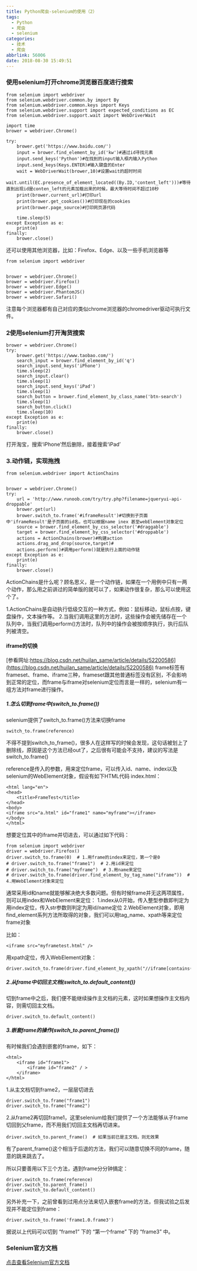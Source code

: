 ```yaml
---
title: Python爬虫-selenium的使用（2）
tags:
  - Python
  - 爬虫
  - selenium
categories:
  - 技术
  - 爬虫
abbrlink: 56006
date: 2018-08-30 15:49:51
---
```


### 使用selenium打开chrome浏览器百度进行搜索
```
from selenium import webdriver
from selenium.webdriver.common.by import By
from selenium.webdriver.common.keys import Keys
from selenium.webdriver.support import expected_conditions as EC
from selenium.webdriver.support.wait import WebDriverWait

import time
brower = webdriver.Chrome()

try:
    brower.get('https://www.baidu.com/')
    input = brower.find_element_by_id('kw')#通过id寻找元素
    input.send_keys('Python')#在找到的input输入框内输入Python
    input.send_keys(Keys.ENTER)#输入键盘的Enter
    wait = WebDriverWait(brower,10)#设置wait的超时时间
    wait.until(EC.presence_of_element_located((By.ID,'content_left')))#等待直到出现id是conten_left的元素加载出来的时候，最大等待时间不超过10秒
    print(brower.current_url)#打印url
    print(brower.get_cookies())#打印现在的cookies
    print(brower.page_source)#打印网页源代码

    time.sleep(5)
except Exception as e:
    print(e)
finally:
    brower.close()
```

还可以使用其他浏览器，比如：Firefox、Edge、以及一些手机浏览器等

```
from selenium import webdriver


brower = webdriver.Chrome()
brower = webdriver.Firefox()
brower = webdriver.Edge()
brower = webdriver.PhantomJS()
brower = webdriver.Safari()

```
注意每个浏览器都有自己对应的类似chrome浏览器的chromedriver驱动可执行文件。

### 2使用selenium打开淘货搜索


```
brower = webdriver.Chrome()
try:
    brower.get('https://www.taobao.com/')
    search_input = brower.find_element_by_id('q')
    search_input.send_keys('iPhone')
    time.sleep(2)
    search_input.clear()
    time.sleep(1)
    search_input.send_keys('iPad')
    time.sleep(1)
    search_button = brower.find_element_by_class_name('btn-search')
    time.sleep(1)
    search_button.click()
    time.sleep(10)
except Exception as e:
    print(e)
finally:
    brower.close()
```
打开淘宝，搜索‘iPhone’然后删除，接着搜索‘iPad’


### 3.动作链，实现拖拽


```
from selenium.webdriver import ActionChains


brower = webdriver.Chrome()
try:
    url = 'http://www.runoob.com/try/try.php?filename=jqueryui-api-droppable'
    brower.get(url)
    brower.switch_to.frame('#iframeResult')#切换到子页面中'iframeResult'是子页面的id名，也可以根据name inex 甚至webElement对象定位
    source = brower.find_element_by_css_selector('#draggable')
    target = brower.find_element_by_css_selector('#droppable')
    actions = ActionChains(brower)#构建action
    actions.drag_and_drop(source,target)#
    actions.perform()#调用perform()就是执行上面的动作链
except Exception as e:
    print(e)
finally:
    brower.close()
```

ActionChains是什么呢？顾名思义，是一个动作链，如果在一个用例中只有一两个动作，那么用之前讲过的简单版的就可以了，如果动作很复杂，那么可以使用这个了。

1.ActionChains是自动执行低级交互的一种方式，例如：鼠标移动，鼠标点按，键盘操作，文本操作等。
2.当我们调用这里的方法时，这些操作会被先储存在一个队列中，当我们调用perform()方法时，队列中的操作会被按顺序执行，执行后队列被清空。
#### iframe的切换
[参看网址:https://blog.csdn.net/huilan_same/article/details/52200586](https://blog.csdn.net/huilan_same/article/details/52200586)
frame标签有frameset、frame、iframe三种，frameset跟其他普通标签没有区别，不会影响到正常的定位，而frame与iframe对selenium定位而言是一样的，selenium有一组方法对frame进行操作。

##### 1.怎么切到frame中(switch_to.frame())
selenium提供了switch_to.frame()方法来切换frame


```
switch_to.frame(reference)
```

不得不提到switch_to_frame()，很多人在这样写的时候会发现，这句话被划上了删除线，原因是这个方法已经out了，之后很有可能会不支持，建议的写法是switch_to.frame()

reference是传入的参数，用来定位frame，可以传入id、name、index以及selenium的WebElement对象，假设有如下HTML代码 index.html：


```
<html lang="en">
<head>
    <title>FrameTest</title>
</head>
<body>
<iframe src="a.html" id="frame1" name="myframe"></iframe>
</body>
</html>
```
想要定位其中的iframe并切进去，可以通过如下代码：


```
from selenium import webdriver
driver = webdriver.Firefox()
driver.switch_to.frame(0)  # 1.用frame的index来定位，第一个是0
# driver.switch_to.frame("frame1")  # 2.用id来定位
# driver.switch_to.frame("myframe")  # 3.用name来定位
# driver.switch_to.frame(driver.find_element_by_tag_name("iframe"))  # 4.用WebElement对象来定位
```

通常采用id和name就能够解决绝大多数问题。但有时候frame并无这两项属性，则可以用index和WebElement来定位：
1.index从0开始，传入整型参数即判定为用index定位，传入str参数则判定为用id/name定位
2.WebElement对象，即用find_element系列方法所取得的对象，我们可以用tag_name、xpath等来定位frame对象

比如：

```
<iframe src="myframetest.html" />
```
用xpath定位，传入WebElement对象：

```
driver.switch_to.frame(driver.find_element_by_xpath("//iframe[contains(@src,'myframe')]"))
```
##### 2.从frame中切回主文档(switch_to.default_content())
切到frame中之后，我们便不能继续操作主文档的元素，这时如果想操作主文档内容，则需切回主文档。

```
driver.switch_to.default_content()
```
##### 3.嵌套frame的操作(switch_to.parent_frame())
有时候我们会遇到嵌套的frame，如下：

```
<html>
    <iframe id="frame1">
        <iframe id="frame2" / >
    </iframe>
</html>
```
1.从主文档切到frame2，一层层切进去

```
driver.switch_to.frame("frame1")
driver.switch_to.frame("frame2")
```
2.从frame2再切回frame1，这里selenium给我们提供了一个方法能够从子frame切回到父frame，而不用我们切回主文档再切进来。

```
driver.switch_to.parent_frame()  # 如果当前已是主文档，则无效果
```
有了parent_frame()这个相当于后退的方法，我们可以随意切换不同的frame，随意的跳来跳去了。

所以只要善用以下三个方法，遇到frame分分钟搞定：

```
driver.switch_to.frame(reference)
driver.switch_to.parent_frame()
driver.switch_to.default_content()
```
另外补充一下，之前曾看到过用点分法来切入嵌套frame的方法，但我试验之后发现并不能定位到frame：

```
driver.switch_to.frame('frame1.0.frame3')
```
据说以上代码可以切到 “frame1” 下的 “第一个frame” 下的 “frame3” 中。
### Selenium官方文档

[点击查看Selenium官方文档](https://selenium-python-zh.readthedocs.io/en/latest/#)



